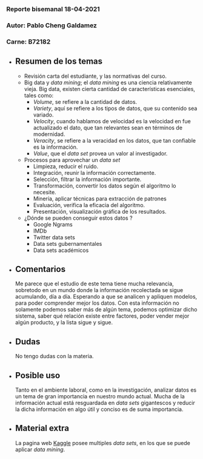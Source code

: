 ### Reporte bisemanal 18-04-2021
### Autor:  Pablo Cheng Galdamez 
### Carne: B72182 

* ## Resumen de los temas
    * Revisión carta del estudiante, y las normativas del curso.
    * Big data y *data mining*; el *data mining* es una ciencia relativamente vieja. Big data, existen cierta cantidad de características esenciales, tales como:
        * *Volume*, se refiere a la cantidad de datos.
        * *Variety*, aquí se refiere a los tipos de datos, que su contenido sea variado.
        * *Velocity*, cuando hablamos de velocidad es la velocidad en fue actualizado el dato, que tan relevantes sean en términos de modernidad.
        * *Veracity*, se refiere a la veracidad en los datos, que tan confiable es la información.
        * *Value*, que el *data set* provea un valor al investigador.
    * Procesos para aprovechar un *data set*
        * Limpieza, reducir el ruido.
        * Integración, reunir la información correctamente. 
        * Selección, filtrar la información importante.
        * Transformación, convertir los datos según el algoritmo lo necesite. 
        * Minería, aplicar técnicas para extracción de patrones
        * Evaluación, verifica la eficacia del algoritmo.
        * Presentación, visualización gráfica de los resultados.
    * ¿Dónde  se pueden conseguir estos datos ?
        * Google Ngrams
        * IMDb
        * Twitter data sets
        * Data sets gubernamentales
        * Data sets académicos
* ## Comentarios
    Me parece que el estudio de este tema tiene mucha relevancia, sobretodo en un mundo donde la información recolectada se sigue acumulando, día a día. Esperando a que se analicen y apliquen modelos, para poder comprender mejor los datos. Con esta información no solamente podemos saber más de algún tema, podemos optimizar dicho sistema, saber qué relación existe entre factores, poder vender mejor algún producto, y la lista sigue y sigue.

* ## Dudas
    No tengo dudas con la materia.
* ## Posible uso
    Tanto en el ambiente laboral, como en la investigación, analizar datos es un tema de gran importancia en nuestro mundo actual. Mucha de la información actual está resguardada en *data sets* gigantescos y reducir la dicha información en algo útil y conciso es de suma importancia.  
* ## Material extra
    La pagina web [Kaggle](https://www.kaggle.com/datasets?datasetsOnly=true) posee multiples *data sets*, en los que se puede aplicar *data mining*.

